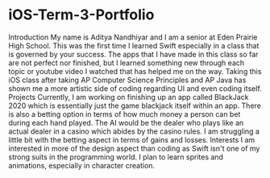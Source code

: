 # iOS-Term-3-Portfolio
Introduction My name is Aditya Nandhiyar and I am a senior at Eden Prairie High School. This was the first time I learned Swift especially in a class that is governed by your success.  The apps that I have made in this class so far are not perfect nor finished, but I learned something new through each topic or youtube video I watched that has helped me on the way. Taking this iOS class after taking AP Computer Science Principles and AP Java has shown me a more artistic side of coding regarding UI and even coding itself. Projects Currently, I am working on finishing up an app called BlackJack 2020 which is essentially just the game blackjack itself within an app. There is also a betting option in terms of how much money a person can bet during each hand played. The AI would be the dealer who plays like an actual dealer in a casino which abides by the casino rules. I am struggling a little bit with the betting aspect in terms of gains and losses. Interests I am interested in more of the design aspect than coding as Swift isn't one of my strong suits in the programming world. I plan to learn sprites and animations, especially in character creation.
